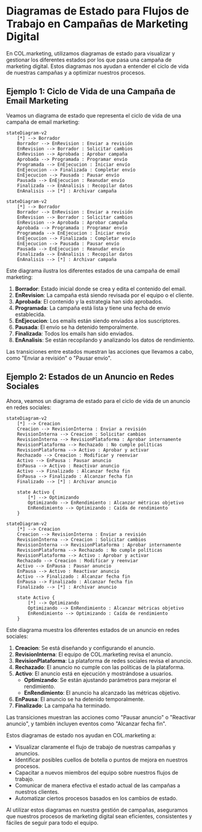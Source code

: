 # Diagramas de Estado para Flujos de Trabajo en Campañas de Marketing Digital

En COL.marketing, utilizamos diagramas de estado para visualizar y gestionar los diferentes estados por los que pasa una campaña de marketing digital. Estos diagramas nos ayudan a entender el ciclo de vida de nuestras campañas y a optimizar nuestros procesos.

## Ejemplo 1: Ciclo de Vida de una Campaña de Email Marketing

Veamos un diagrama de estado que representa el ciclo de vida de una campaña de email marketing:

```
stateDiagram-v2
    [*] --> Borrador
    Borrador --> EnRevision : Enviar a revisión
    EnRevision --> Borrador : Solicitar cambios
    EnRevision --> Aprobada : Aprobar campaña
    Aprobada --> Programada : Programar envío
    Programada --> EnEjecucion : Iniciar envío
    EnEjecucion --> Finalizada : Completar envío
    EnEjecucion --> Pausada : Pausar envío
    Pausada --> EnEjecucion : Reanudar envío
    Finalizada --> EnAnalisis : Recopilar datos
    EnAnalisis --> [*] : Archivar campaña
```

```mermaid
stateDiagram-v2
    [*] --> Borrador
    Borrador --> EnRevision : Enviar a revisión
    EnRevision --> Borrador : Solicitar cambios
    EnRevision --> Aprobada : Aprobar campaña
    Aprobada --> Programada : Programar envío
    Programada --> EnEjecucion : Iniciar envío
    EnEjecucion --> Finalizada : Completar envío
    EnEjecucion --> Pausada : Pausar envío
    Pausada --> EnEjecucion : Reanudar envío
    Finalizada --> EnAnalisis : Recopilar datos
    EnAnalisis --> [*] : Archivar campaña
```

Este diagrama ilustra los diferentes estados de una campaña de email marketing:

1. **Borrador**: Estado inicial donde se crea y edita el contenido del email.
2. **EnRevision**: La campaña está siendo revisada por el equipo o el cliente.
3. **Aprobada**: El contenido y la estrategia han sido aprobados.
4. **Programada**: La campaña está lista y tiene una fecha de envío establecida.
5. **EnEjecucion**: Los emails están siendo enviados a los suscriptores.
6. **Pausada**: El envío se ha detenido temporalmente.
7. **Finalizada**: Todos los emails han sido enviados.
8. **EnAnalisis**: Se están recopilando y analizando los datos de rendimiento.

Las transiciones entre estados muestran las acciones que llevamos a cabo, como "Enviar a revisión" o "Pausar envío".

## Ejemplo 2: Estados de un Anuncio en Redes Sociales

Ahora, veamos un diagrama de estado para el ciclo de vida de un anuncio en redes sociales:


```
stateDiagram-v2
    [*] --> Creacion
    Creacion --> RevisionInterna : Enviar a revisión
    RevisionInterna --> Creacion : Solicitar cambios
    RevisionInterna --> RevisionPlataforma : Aprobar internamente
    RevisionPlataforma --> Rechazado : No cumple políticas
    RevisionPlataforma --> Activo : Aprobar y activar
    Rechazado --> Creacion : Modificar y reenviar
    Activo --> EnPausa : Pausar anuncio
    EnPausa --> Activo : Reactivar anuncio
    Activo --> Finalizado : Alcanzar fecha fin
    EnPausa --> Finalizado : Alcanzar fecha fin
    Finalizado --> [*] : Archivar anuncio
    
    state Activo {
        [*] --> Optimizando
        Optimizando --> EnRendimiento : Alcanzar métricas objetivo
        EnRendimiento --> Optimizando : Caída de rendimiento
    }
```

```mermaid
stateDiagram-v2
    [*] --> Creacion
    Creacion --> RevisionInterna : Enviar a revisión
    RevisionInterna --> Creacion : Solicitar cambios
    RevisionInterna --> RevisionPlataforma : Aprobar internamente
    RevisionPlataforma --> Rechazado : No cumple políticas
    RevisionPlataforma --> Activo : Aprobar y activar
    Rechazado --> Creacion : Modificar y reenviar
    Activo --> EnPausa : Pausar anuncio
    EnPausa --> Activo : Reactivar anuncio
    Activo --> Finalizado : Alcanzar fecha fin
    EnPausa --> Finalizado : Alcanzar fecha fin
    Finalizado --> [*] : Archivar anuncio
    
    state Activo {
        [*] --> Optimizando
        Optimizando --> EnRendimiento : Alcanzar métricas objetivo
        EnRendimiento --> Optimizando : Caída de rendimiento
    }
```

Este diagrama muestra los diferentes estados de un anuncio en redes sociales:

1. **Creacion**: Se está diseñando y configurando el anuncio.
2. **RevisionInterna**: El equipo de COL.marketing revisa el anuncio.
3. **RevisionPlataforma**: La plataforma de redes sociales revisa el anuncio.
4. **Rechazado**: El anuncio no cumple con las políticas de la plataforma.
5. **Activo**: El anuncio está en ejecución y mostrándose a usuarios.
   - **Optimizando**: Se están ajustando parámetros para mejorar el rendimiento.
   - **EnRendimiento**: El anuncio ha alcanzado las métricas objetivo.
6. **EnPausa**: El anuncio se ha detenido temporalmente.
7. **Finalizado**: La campaña ha terminado.

Las transiciones muestran las acciones como "Pausar anuncio" o "Reactivar anuncio", y también incluyen eventos como "Alcanzar fecha fin".

Estos diagramas de estado nos ayudan en COL.marketing a:
- Visualizar claramente el flujo de trabajo de nuestras campañas y anuncios.
- Identificar posibles cuellos de botella o puntos de mejora en nuestros procesos.
- Capacitar a nuevos miembros del equipo sobre nuestros flujos de trabajo.
- Comunicar de manera efectiva el estado actual de las campañas a nuestros clientes.
- Automatizar ciertos procesos basados en los cambios de estado.

Al utilizar estos diagramas en nuestra gestión de campañas, aseguramos que nuestros procesos de marketing digital sean eficientes, consistentes y fáciles de seguir para todo el equipo.
